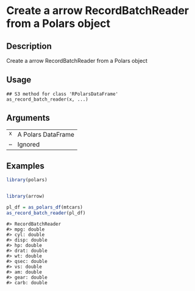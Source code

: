 

# Create a arrow RecordBatchReader from a Polars object

## Description

Create a arrow RecordBatchReader from a Polars object

## Usage

<pre><code class='language-R'>## S3 method for class 'RPolarsDataFrame'
as_record_batch_reader(x, ...)
</code></pre>

## Arguments

<table>
<tr>
<td style="white-space: nowrap; font-family: monospace; vertical-align: top">
<code id="as_record_batch_reader.RPolarsDataFrame_:_x">x</code>
</td>
<td>
A Polars DataFrame
</td>
</tr>
<tr>
<td style="white-space: nowrap; font-family: monospace; vertical-align: top">
<code id="as_record_batch_reader.RPolarsDataFrame_:_...">…</code>
</td>
<td>
Ignored
</td>
</tr>
</table>

## Examples

``` r
library(polars)


library(arrow)

pl_df = as_polars_df(mtcars)
as_record_batch_reader(pl_df)
```

    #> RecordBatchReader
    #> mpg: double
    #> cyl: double
    #> disp: double
    #> hp: double
    #> drat: double
    #> wt: double
    #> qsec: double
    #> vs: double
    #> am: double
    #> gear: double
    #> carb: double
